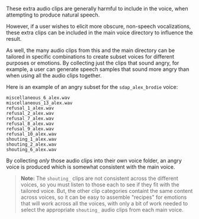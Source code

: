 These extra audio clips are generally harmful to include in the voice, when attempting to produce natural speech.

However, if a user wishes to elicit more obscure, non-speech vocalizations, these extra clips can be included in the main voice directory to influence the result.

As well, the many audio clips from this and the main directory can be tailored in specific combinations to create subset voices for different purposes or emotions. By collecting just the clips that sound angry, for example, a user can generate speech samples that sound more angry than when using all the audio clips together.

Here is an example of an angry subset for the `sdap_alex_brodie` voice:

```
miscellaneous_6_alex.wav
miscellaneous_13_alex.wav
refusal_1_alex.wav
refusal_2_alex.wav
refusal_7_alex.wav
refusal_8_alex.wav
refusal_9_alex.wav
refusal_10_alex.wav
shouting_1_alex.wav
shouting_2_alex.wav
shouting_6_alex.wav
```

By collecting *only* those audio clips into their own voice folder, an angry voice is produced which is somewhat consistent with the main voice.

> **Note:** The `shouting_` clips are not consistent across the different voices, so you must listen to those each to see if they fit with the tailored voice. But, the other clip categories containt the same content across voices, so it can be easy to assemble "recipes" for emotions that will work across all the voices, with only a bit of work needed to select the appropriate `shouting_` audio clips from each main voice.
